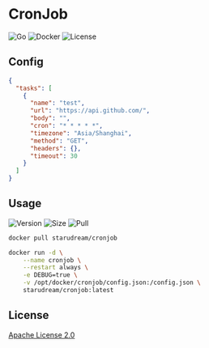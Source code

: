 # CronJob

![Go](https://github.com/starudream/cronjob/workflows/Go/badge.svg)
![Docker](https://github.com/starudream/cronjob/workflows/Docker/badge.svg)
![License](https://img.shields.io/badge/License-Apache%20License%202.0-blue)

## Config

```json
{
  "tasks": [
    {
      "name": "test",
      "url": "https://api.github.com/",
      "body": "",
      "cron": "* * * * *",
      "timezone": "Asia/Shanghai",
      "method": "GET",
      "headers": {},
      "timeout": 30
    }
  ]
}
```

## Usage

![Version](https://img.shields.io/docker/v/starudream/cronjob)
![Size](https://img.shields.io/docker/image-size/starudream/cronjob/latest)
![Pull](https://img.shields.io/docker/pulls/starudream/cronjob)

```bash
docker pull starudream/cronjob
```

```bash
docker run -d \
    --name cronjob \
    --restart always \
    -e DEBUG=true \
    -v /opt/docker/cronjob/config.json:/config.json \
    starudream/cronjob:latest
```

## License

[Apache License 2.0](./LICENSE)
